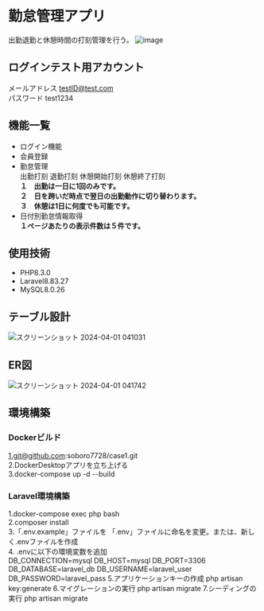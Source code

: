 # 勤怠管理アプリ  
出勤退勤と休憩時間の打刻管理を行う。
![image](https://github.com/soboro7728/case1/assets/49304045/03ba43a2-e935-450f-bb54-8485a9d5690c)

## ログインテスト用アカウント  
メールアドレス  testID@test.com  
パスワード  test1234

## 機能一覧
- ログイン機能
- 会員登録
- 勤怠管理  
出勤打刻  退勤打刻  休憩開始打刻  休憩終了打刻  
**１　出勤は一日に1回のみです。**  
**２　日を跨いだ時点で翌日の出勤動作に切り替わります。**  
**３　休憩は1日に何度でも可能です。**  
- 日付別勤怠情報取得  
**１ページあたりの表示件数は５件です。**

## 使用技術  
- PHP8.3.0
- Laravel8.83.27
- MySQL8.0.26

## テーブル設計  
![スクリーンショット 2024-04-01 041031](https://github.com/soboro7728/case1/assets/49304045/093ed5ba-bc2e-4c19-bda3-91f9db16b245)


## ER図
![スクリーンショット 2024-04-01 041742](https://github.com/soboro7728/case1/assets/49304045/efc5f22e-cc1a-45b0-97c1-98458b34c17d)



## 環境構築
  ### Dockerビルド  
  1.git@github.com:soboro7728/case1.git  
  2.DockerDesktopアプリを立ち上げる  
  3.docker-compose up -d --build  
  ### Laravel環境構築
   1.docker-compose exec php bash  
   2.composer install  
   3.「.env.example」ファイルを 「.env」ファイルに命名を変更。または、新しく.envファイルを作成  
   4. .envに以下の環境変数を追加    
     DB_CONNECTION=mysql
     DB_HOST=mysql
     DB_PORT=3306
     DB_DATABASE=laravel_db
     DB_USERNAME=laravel_user
     DB_PASSWORD=laravel_pass
   5.アプリケーションキーの作成
    php artisan key:generate
   6.マイグレーションの実行
    php artisan migrate
   7.シーディングの実行
    php artisan migrate
  
  
